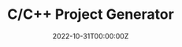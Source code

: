 ---
date: 2022-10-31T00:00:00Z
description: "📂 Create C/C++ projects on vscode"
externalUrl: "https://github.com/danielpinto8zz6/c-cpp-project-generator"
tags: ["vscode", "generator", "c++", "c"]
title: "C/C++ Project Generator"
weight: 10
---